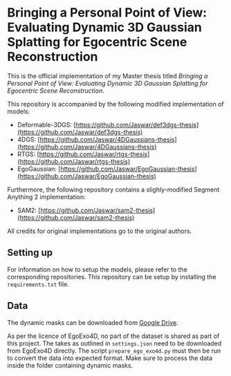 # Bringing a Personal Point of View: Evaluating Dynamic 3D Gaussian Splatting for Egocentric Scene Reconstruction

This is the official implementation of my Master thesis titled *Bringing a Personal Point of View: Evaluating Dynamic 3D Gaussian Splatting for Egocentric Scene Reconstruction*. 

This repository is accompanied by the following modified implementation of models:
 - Deformable-3DGS: [https://github.com/Jaswar/def3dgs-thesis](https://github.com/Jaswar/def3dgs-thesis)
 - 4DGS: [https://github.com/Jaswar/4DGaussians-thesis](https://github.com/Jaswar/4DGaussians-thesis)
 - RTGS: [https://github.com/Jaswar/rtgs-thesis](https://github.com/Jaswar/rtgs-thesis)
 - EgoGaussian: [https://github.com/Jaswar/EgoGaussian-thesis](https://github.com/Jaswar/EgoGaussian-thesis)

Furthermore, the following repository contains a slighly-modified Segment Anything 2 implementation:
 - SAM2: [https://github.com/Jaswar/sam2-thesis](https://github.com/Jaswar/sam2-thesis)

All credits for original implementations go to the original authors. 

## Setting up

For information on how to setup the models, please refer to the corresponding repositories. This repository can be setup by installing the `requirements.txt` file. 

## Data

The dynamic masks can be downloaded from [Google Drive](https://drive.google.com/drive/folders/1L7IHNWNZIseZ7K1Jagdp2EyK0z6UncVR?usp=sharing).

As per the licence of EgoExo4D, no part of the dataset is shared as part of this project. The takes as outlined in `settings.json` need to be downloaded from EgoExo4D directly. The script `prepare_ego_exo4d.py` must then be run to convert the data into expected format. Make sure to process the data inside the folder containing dynamic masks. 
 